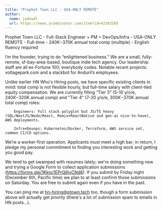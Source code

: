 ```yaml
---
title: "Prophet Town LLC : USA-ONLY REMOTE"
author:
  name: jadowdl
  url: https://news.ycombinator.com/item?id=42303165
---
```

Prophet Town LLC - Full-Stack Engineer + PM + DevOps&#x2F;Infra - USA-ONLY REMOTE - Full-time - $240K-$370K annual total comp (multiple) - English fluency required

I’m the founder, trying to do “enlightened business.” We are a small, fully-remote, sf-bay-area-based, boutique indie tech agency. Our leadership staff are all ex-Fortune 100; everybody codes. Notable recent projects: voltagepark.com and a slackbot for Anduril’s employees.

Unlike earlier HN Who&#x27;s Hiring posts, we have specific existing clients in mind: total comp is not flexible hourly, but full-time salary with client-tied equity compensation. We are currently filling “Tier 3” (5-10 y&#x2F;o&#x2F;e, $240K-$320K annual comp) and &quot;Tier 4&quot; (7-20 y&#x2F;o&#x2F;e, $300K-$370K annual total comp) roles:

<pre><code>    Engineers: Full stack polyglot but JS&#x2F;TS heavy (SQL&#x2F;NextJS&#x2F;Node&#x2F;React, Remix+ReactNative and gen-ai nice-to-have), AWS deployments.  

    Infra+Devops: Kubernetes&#x2F;Docker, Terraform, AWS service set, common CI&#x2F;CD options.
</code></pre>
We’re a worker-first operation. Applicants must meet a high bar; in return, I pledge my personal commitment to finding you interesting work and getting you good pay.

We tend to get swamped with resumes lately; we&#x27;re doing something new and trying a Google Form to collect application submissions (<a href="https:&#x2F;&#x2F;forms.gle&#x2F;1Kknc1EPrQ6jyCNd6" rel="nofollow">https:&#x2F;&#x2F;forms.gle&#x2F;1Kknc1EPrQ6jyCNd6</a>).  If you submit by Friday night (December 6th, Pacific time) we plan to at least confirm those submissions on Saturday.  You are free to submit again even if you have in the past.

You can ping me at hn-hiring@ptown.tech too, though a form submission above will actually get priority (there&#x27;s a lot of submission spam to emails in HN posts...).
<JobApplication />

